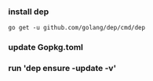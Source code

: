 ### install dep

```shell
go get -u github.com/golang/dep/cmd/dep
```

### update Gopkg.toml

### run 'dep ensure -update -v'
